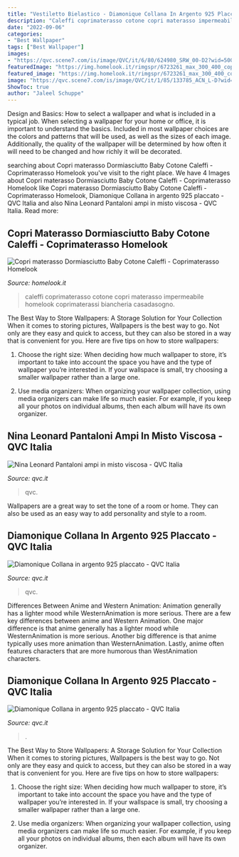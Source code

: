 ```yaml
---
title: "Vestiletto Bielastico - Diamonique Collana In Argento 925 Placcato"
description: "Caleffi coprimaterasso cotone copri materasso impermeabile homelook coprimaterassi biancheria casadasogno"
date: "2022-09-06"
categories:
- "Best Wallpaper"
tags: ["Best Wallpaper"]
images:
- "https://qvc.scene7.com/is/image/QVC/it/6/80/624980_SRW_00-D2?wid=500"
featuredImage: "https://img.homelook.it/rimgspr/6723261_max_300_400_copri-materasso-dormiasciutto-baby-cotone-caleffi.jpg"
featured_image: "https://img.homelook.it/rimgspr/6723261_max_300_400_copri-materasso-dormiasciutto-baby-cotone-caleffi.jpg"
image: "https://qvc.scene7.com/is/image/QVC/it/1/85/133785_ACN_L-D?wid=500"
ShowToc: true
author: "Jaleel Schuppe"
---
```



Design and Basics: How to select a wallpaper and what is included in a typical job.
When selecting a wallpaper for your home or office, it is important to understand the basics. Included in most wallpaper choices are the colors and patterns that will be used, as well as the sizes of each image. Additionally, the quality of the wallpaper will be determined by how often it will need to be changed and how richly it will be decorated.

	

		
searching about Copri materasso Dormiasciutto Baby Cotone Caleffi - Coprimaterasso Homelook you've visit to the right place. We have 4 Images about Copri materasso Dormiasciutto Baby Cotone Caleffi - Coprimaterasso Homelook like Copri materasso Dormiasciutto Baby Cotone Caleffi - Coprimaterasso Homelook, Diamonique Collana in argento 925 placcato - QVC Italia and also Nina Leonard Pantaloni ampi in misto viscosa - QVC Italia. Read more:
		
    
## Copri Materasso Dormiasciutto Baby Cotone Caleffi - Coprimaterasso Homelook

<img loading=lazy src="https://img.homelook.it/rimgspr/6723261_max_300_400_copri-materasso-dormiasciutto-baby-cotone-caleffi.jpg" onerror="this.onerror=null;this.src='https://tse4.mm.bing.net/th?id=OIP.pBctdlDZ-4lq3RIGeFFeCAAAAA&amp;pid=15.1';" alt="Copri materasso Dormiasciutto Baby Cotone Caleffi - Coprimaterasso Homelook">

_Source: homelook.it_

>caleffi coprimaterasso cotone copri materasso impermeabile homelook coprimaterassi biancheria casadasogno. 

	

The Best Way to Store Wallpapers: A Storage Solution for Your Collection
When it comes to storing pictures, Wallpapers is the best way to go. Not only are they easy and quick to access, but they can also be stored in a way that is convenient for you. Here are five tips on how to store wallpapers:
1) Choose the right size: When deciding how much wallpaper to store, it’s important to take into account the space you have and the type of wallpaper you’re interested in. If your wallspace is small, try choosing a smaller wallpaper rather than a large one.

2) Use media organizers: When organizing your wallpaper collection, using media organizers can make life so much easier. For example, if you keep all your photos on individual albums, then each album will have its own organizer.

    
## Nina Leonard Pantaloni Ampi In Misto Viscosa - QVC Italia

<img loading=lazy src="https://qvc.scene7.com/is/image/QVC/it/1/85/133785_ACN_L-D?wid=500" onerror="this.onerror=null;this.src='https://tse2.mm.bing.net/th?id=OIP.83xBPm3zMjGAskkvKiXUcgHaHa&amp;pid=15.1';" alt="Nina Leonard Pantaloni ampi in misto viscosa - QVC Italia">

_Source: qvc.it_

>qvc. 

	

Wallpapers are a great way to set the tone of a room or home. They can also be used as an easy way to add personality and style to a room.

    
## Diamonique Collana In Argento 925 Placcato - QVC Italia

<img loading=lazy src="https://qvc.scene7.com/is/image/QVC/it/6/80/624980_SRW_00?wid=500" onerror="this.onerror=null;this.src='https://tse4.mm.bing.net/th?id=OIP._884MPgMAtxAwpH_hZlFfQHaHa&amp;pid=15.1';" alt="Diamonique Collana in argento 925 placcato - QVC Italia">

_Source: qvc.it_

>qvc. 

	

Differences Between Anime and Western Animation: Animation generally has a lighter mood while WesternAnimation is more serious.
There are a few key differences between anime and Western Animation. One major difference is that anime generally has a lighter mood while WesternAnimation is more serious. Another big difference is that anime typically uses more animation than WesternAnimation. Lastly, anime often features characters that are more humorous than WestAnimation characters.

    
## Diamonique Collana In Argento 925 Placcato - QVC Italia

<img loading=lazy src="https://qvc.scene7.com/is/image/QVC/it/6/80/624980_SRW_00-D2?wid=500" onerror="this.onerror=null;this.src='https://tse3.mm.bing.net/th?id=OIP.P2MObwaJWeVmF9uhVXq2AQHaHa&amp;pid=15.1';" alt="Diamonique Collana in argento 925 placcato - QVC Italia">

_Source: qvc.it_

>. 

	

The Best Way to Store Wallpapers: A Storage Solution for Your Collection
When it comes to storing pictures, Wallpapers is the best way to go. Not only are they easy and quick to access, but they can also be stored in a way that is convenient for you. Here are five tips on how to store wallpapers:
1) Choose the right size: When deciding how much wallpaper to store, it’s important to take into account the space you have and the type of wallpaper you’re interested in. If your wallspace is small, try choosing a smaller wallpaper rather than a large one.

2) Use media organizers: When organizing your wallpaper collection, using media organizers can make life so much easier. For example, if you keep all your photos on individual albums, then each album will have its own organizer.

